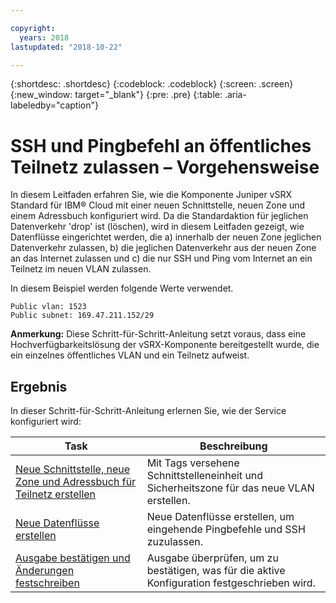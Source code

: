 ```yaml
---

copyright:
  years: 2018
lastupdated: "2018-10-22"

---
```


{:shortdesc: .shortdesc}
{:codeblock: .codeblock}
{:screen: .screen}
{:new_window: target="_blank"}
{:pre: .pre}
{:table: .aria-labeledby="caption"}

# SSH und Pingbefehl an öffentliches Teilnetz zulassen – Vorgehensweise
In diesem Leitfaden erfahren Sie, wie die Komponente Juniper vSRX Standard für IBM® Cloud mit einer neuen Schnittstelle, neuen Zone und einem Adressbuch konfiguriert wird. Da die Standardaktion für jeglichen Datenverkehr 'drop' ist (löschen), wird in diesem Leitfaden gezeigt, wie Datenflüsse eingerichtet werden, die a) innerhalb der neuen Zone jeglichen Datenverkehr zulassen, b) die jeglichen Datenverkehr aus der neuen Zone an das Internet zulassen und c) die nur SSH und Ping vom Internet an ein Teilnetz im neuen VLAN zulassen.

In diesem Beispiel werden folgende Werte verwendet.
```
Public vlan: 1523
Public subnet: 169.47.211.152/29
```

**Anmerkung:** Diese Schritt-für-Schritt-Anleitung setzt voraus, dass eine Hochverfügbarkeitslösung der vSRX-Komponente bereitgestellt wurde, die ein einzelnes öffentliches VLAN und ein Teilnetz aufweist.

## Ergebnis

In dieser Schritt-für-Schritt-Anleitung erlernen Sie, wie der Service konfiguriert wird:

Task  | Beschreibung
------------- | -------------
[Neue Schnittstelle, neue Zone und Adressbuch für Teilnetz erstellen](ssh-create-interface.html) | Mit Tags versehene Schnittstelleneinheit und Sicherheitszone für das neue VLAN erstellen.
[Neue Datenflüsse erstellen](ssh-create-flows.html) | Neue Datenflüsse erstellen, um eingehende Pingbefehle und SSH zuzulassen.
[Ausgabe bestätigen und Änderungen festschreiben](ssh-check-output.html) | Ausgabe überprüfen, um zu bestätigen, was für die aktive Konfiguration festgeschrieben wird.
